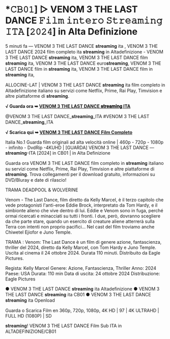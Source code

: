 # *𝙲𝙱𝟶𝟷] ▷ VENOM 3 THE LAST DANCE 𝙵𝚒𝚕𝚖 𝚒𝚗𝚝𝚎𝚛𝚘 𝚂𝚝𝚛𝚎𝚊𝚖𝚒𝚗𝚐 𝙸𝚃𝙰 [𝟸𝟶𝟸𝟺] in Alta Definizione

5 minuti fa — VENOM 3 THE LAST DANCE 𝐬𝐭𝐫𝐞𝐚𝐦𝐢𝐧𝐠 ita , VENOM 3 THE LAST DANCE 2024 film completo ita 𝐬𝐭𝐫𝐞𝐚𝐦𝐢𝐧𝐠 in Altadefinizione - VENOM 3 THE LAST DANCE 𝐬𝐭𝐫𝐞𝐚𝐦𝐢𝐧𝐠 ita, VENOM 3 THE LAST DANCE film 𝐬𝐭𝐫𝐞𝐚𝐦𝐢𝐧𝐠 ita, VENOM 3 THE LAST DANCE euro𝐬𝐭𝐫𝐞𝐚𝐦𝐢𝐧𝐠, VENOM 3 THE LAST DANCE film in 𝐬𝐭𝐫𝐞𝐚𝐦𝐢𝐧𝐠 ita, VENOM 3 THE LAST DANCE film in 𝐬𝐭𝐫𝐞𝐚𝐦𝐢𝐧𝐠 ita,

ALLOCINE-LAT | VENOM 3 THE LAST DANCE 𝐬𝐭𝐫𝐞𝐚𝐦𝐢𝐧𝐠 ita film completo in Altadefinizione italiano su servizi come Netflix, Prime, Rai Play, Timvision e altre piattaforme di 𝐬𝐭𝐫𝐞𝐚𝐦𝐢𝐧𝐠.

**√ Guarda ora ➥ [VENOM 3 THE LAST DANCE 𝐬𝐭𝐫𝐞𝐚𝐦𝐢𝐧𝐠 ITA](https://cutt.ly/yeDBn8Uw)**

@VENOM 3 THE LAST DANCE_𝐬𝐭𝐫𝐞𝐚𝐦𝐢𝐧𝐠_ITA #VENOM 3 THE LAST DANCE_𝐬𝐭𝐫𝐞𝐚𝐦𝐢𝐧𝐠_ITA

**√ Scarica qui ➥ [VENOM 3 THE LAST DANCE Film Completo](https://cutt.ly/yeDBn8Uw)**

Italia No.1 Guarda film originali ad alta velocità online | 460p - 720p - 1080p - infinito - DvdRip -4KUHD | [GUARDA] VENOM 3 THE LAST DANCE — 𝐬𝐭𝐫𝐞𝐚𝐦𝐢𝐧𝐠-ITA [2024] in CB01 | in Alta Definizione

Guarda ora VENOM 3 THE LAST DANCE film completo in 𝐬𝐭𝐫𝐞𝐚𝐦𝐢𝐧𝐠 italiano su servizi come Netflix, Prime, Rai Play, Timvision e altre piattaforme di 𝐬𝐭𝐫𝐞𝐚𝐦𝐢𝐧𝐠. Trova collegamenti per il download gratuito, informazioni su DVD/Bluray e date di rilascio!

TRAMA DEADPOOL & WOLVERINE

Venom - The Last Dance, film diretto da Kelly Marcel, è il terzo capitolo che vede protagonisti l'anti-eroe Eddie Brock, interpretato da Tom Hardy, e il simbionte alieno che vive dentro di lui. Eddie e Venom sono in fuga, perché ormai ricercati e minacciati su tutti i fronti. I due, però, dovranno scegliere da che parte stare, quando un esercito di creature aliene atterrerà sulla Terra con intenti non proprio pacifici...
Nel cast del film troviamo anche Chiwetel Ejiofor e Juno Temple.

TRAMA : Venom: The Last Dance è un film di genere azione, fantascienza, thriller del 2024, diretto da Kelly Marcel, con Tom Hardy e Juno Temple. Uscita al cinema il 24 ottobre 2024. Durata 110 minuti. Distribuito da Eagle Pictures.

Regista: Kelly Marcel
Genere: Azione, Fantascienza, Thriller
Anno: 2024
Paese: USA
Durata: 110 min
Data di uscita: 24 ottobre 2024
Distribuzione: Eagle Pictures

● VENOM 3 THE LAST DANCE 𝐬𝐭𝐫𝐞𝐚𝐦𝐢𝐧𝐠 ita Altadefinizione
● VENOM 3 THE LAST DANCE 𝐬𝐭𝐫𝐞𝐚𝐦𝐢𝐧𝐠 ita CB01
● VENOM 3 THE LAST DANCE 𝐬𝐭𝐫𝐞𝐚𝐦𝐢𝐧𝐠 ita Openload

Guarda o Scarica Film en 360p, 720p, 1080p, 4K HD | 97 | 4K ULTRAHD | FULL HD (1080P) | SD

𝐬𝐭𝐫𝐞𝐚𝐦𝐢𝐧𝐠! VENOM 3 THE LAST DANCE Film Sub ITA in ALTADEFINIZIONE/CB01
